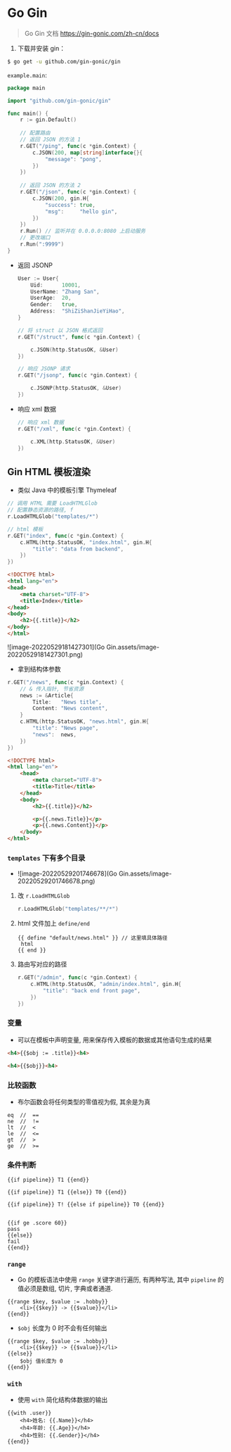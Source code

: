 # Go Gin

> Go Gin 文档 https://gin-gonic.com/zh-cn/docs

1. 下载并安装 gin：

```sh
$ go get -u github.com/gin-gonic/gin
```

`example.main`:

```go
package main

import "github.com/gin-gonic/gin"

func main() {
	r := gin.Default()
    
    // 配置路由
    // 返回 JSON 的方法 1
	r.GET("/ping", func(c *gin.Context) {
        c.JSON(200, map[string]interface{}{
			"message": "pong",
		})
	})
    
    // 返回 JSON 的方法 2
    r.GET("/json", func(c *gin.Context) {
        c.JSON(200, gin.H{
            "success": true,
            "msg":     "hello gin",
        })
    })
	r.Run() // 监听并在 0.0.0.0:8080 上启动服务
    // 更改端口
	r.Run(":9999")
}
```

+ 返回 JSONP

  ```go
  User := User{
      Uid:      10001,
      UserName: "Zhang San",
      UserAge:  20,
      Gender:   true,
      Address:  "ShiZiShanJieYiHao",
  }
  
  // 将 struct 以 JSON 格式返回
  r.GET("/struct", func(c *gin.Context) {
  
      c.JSON(http.StatusOK, &User)
  })
  
  // 响应 JSONP 请求
  r.GET("/jsonp", func(c *gin.Context) {
  
      c.JSONP(http.StatusOK, &User)
  })
  ```

+ 响应 xml 数据

  ```go
  // 响应 xml 数据
  r.GET("/xml", func(c *gin.Context) {
  
      c.XML(http.StatusOK, &User)
  })
  ```

## Gin HTML 模板渲染

+ 类似 Java 中的模板引擎 Thymeleaf

```go
// 调用 HTML 需要 LoadHTMLGlob
// 配置静态资源的路径, f
r.LoadHTMLGlob("templates/*")

// html 模板
r.GET("index", func(c *gin.Context) {
    c.HTML(http.StatusOK, "index.html", gin.H{
        "title": "data from backend",
    })
})
```

```html
<!DOCTYPE html>
<html lang="en">
<head>
    <meta charset="UTF-8">
    <title>Index</title>
</head>
<body>
    <h2>{{.title}}</h2>
</body>
</html>
```

![image-20220529181427301](Go Gin.assets/image-20220529181427301.png)

+ 拿到结构体参数

```go
r.GET("/news", func(c *gin.Context) {
    // & 传入指针, 节省资源
    news := &Article{
        Title:   "News title",
        Content: "News content",
    }
    c.HTML(http.StatusOK, "news.html", gin.H{
        "title": "News page",
        "news":  news,
    })
})
```

```html
<!DOCTYPE html>
<html lang="en">
    <head>
        <meta charset="UTF-8">
        <title>Title</title>
    </head>
    <body>
        <h2>{{.title}}</h2>

        <p>{{.news.Title}}</p>
        <p>{{.news.Content}}</p>
    </body>
</html>
```

### `templates` 下有多个目录

+ ![image-20220529201746678](Go Gin.assets/image-20220529201746678.png)

1. 改 `r.LoadHTMLGlob`

   ```go
   r.LoadHTMLGlob("templates/**/*")
   ```

2. html 文件加上 `define/end`

   ````
   {{ define "default/news.html" }} // 这里填具体路径
   	html
   {{ end }}
   ````

3. 路由写对应的路径

   ```go
   r.GET("/admin", func(c *gin.Context) {
       c.HTML(http.StatusOK, "admin/index.html", gin.H{
           "title": "back end front page",
       })
   })
   ```

### 变量

+ 可以在模板中声明变量, 用来保存传入模板的数据或其他语句生成的结果

```html
<h4>{{$obj := .title}}<h4>

<h4>{{$obj}}<h4>
```

### 比较函数

+ 布尔函数会将任何类型的零值视为假, 其余是为真

```
eq	//	==
ne	//	!=
lt	//	<
le	//	<=
gt	//	>
ge	//	>=
```

### 条件判断

```
{{if pipeline}} T1 {{end}}

{{if pipeline}} T1 {{else}} T0 {{end}}

{{if pipeline}} T! {{else if pipeline}} T0 {{end}}


{{if ge .score 60}}
pass
{{else}}
fail
{{end}}
```

### `range`

+ Go 的模板语法中使用 `range` 关键字进行遍历, 有两种写法, 其中 `pipeline` 的值必须是数组, 切片, 字典或者通道.

```
{{range $key, $value := .hobby}}
	<li>{{$key}} -> {{$value}}</li>
{{end}}
```

+ `$obj` 长度为 0 时不会有任何输出

```
{{range $key, $value := .hobby}}
	<li>{{$key}} -> {{$value}}</li>
{{else}}
	$obj 值长度为 0
{{end}}
```

### `with`

+ 使用 `with` 简化结构体数据的输出

```
{{with .user}}
	<h4>姓名: {{.Name}}</h4>
	<h4>年龄: {{.Age}}</h4>
	<h4>性别: {{.Gender}}</h4>
{{end}}
```

